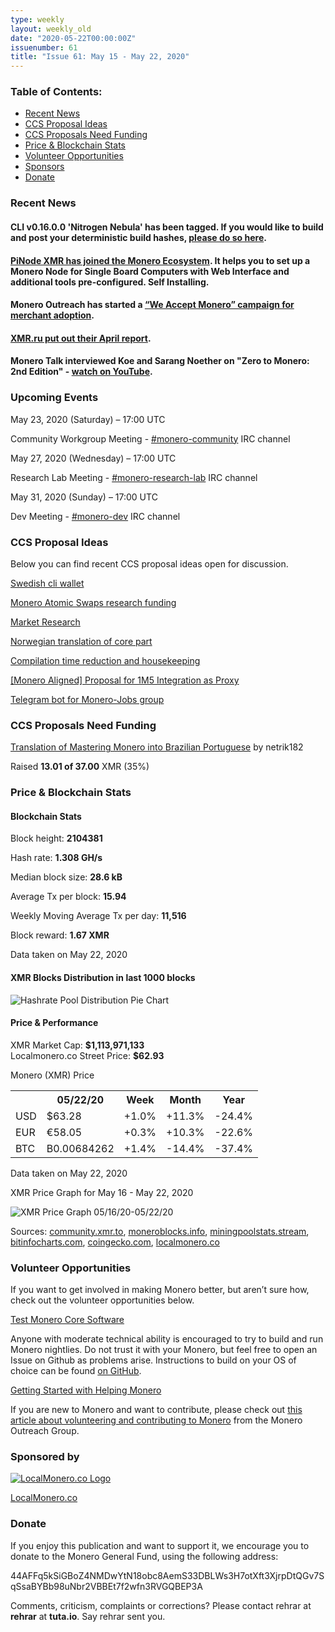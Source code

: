 ```yaml
---
type: weekly
layout: weekly_old
date: "2020-05-22T00:00:00Z"
issuenumber: 61
title: "Issue 61: May 15 - May 22, 2020"
---
```


<h3>Table of Contents:</h3>
<ul class="contents">
    <li><a href="#news">Recent News</a></li>
    <li><a href="#ideas">CCS Proposal Ideas</a></li>
    <li><a href="#proposals">CCS Proposals Need Funding</a></li>
    <li><a href="#stats">Price & Blockchain Stats</a></li>
    <li><a href="#volunteer">Volunteer Opportunities</a></li>
    <li><a href="#sponsor">Sponsors</a></li>
    <li><a href="#donate">Donate</a></li>
</ul>

<h3 id="news">Recent News</h3>

<div class="newsbyte">
    <h4>CLI v0.16.0.0 'Nitrogen Nebula' has been tagged. If you would like to build and post your deterministic build hashes, <a href="https://www.reddit.com/r/Monero/comments/go1ous/cli_v01600_nitrogen_nebula_has_been_tagged_you/" target="_blank">please do so here</a>.</h4>
</div>

<div class="newsbyte">
    <h4><a href="https://github.com/monero-ecosystem/PiNode-XMR" target="_blank">PiNode XMR has joined the Monero Ecosystem</a>. It helps you to set up a Monero Node for Single Board Computers with Web Interface and additional tools pre-configured. Self Installing.</h4>
</div>

<div class="newsbyte">
    <h4>Monero Outreach has started a <a href="https://www.monerooutreach.org/we-accept-monero.html" target="_blank">“We Accept Monero” campaign for merchant adoption</a>.</h4>
</div>

<div class="newsbyte">
    <h4><a href="https://www.reddit.com/r/Monero/comments/glc1hk/xmrrureport_april/" target="_blank">XMR.ru put out their April report</a>.</h4>
</div>

<div class="newsbyte">
    <h4>Monero Talk interviewed Koe and Sarang Noether on "Zero to Monero: 2nd Edition" - <a href="https://youtu.be/2ZrZFLiZOwY" target="_blank">watch on YouTube</a>.</h4>
</div>

<h3 id="events">Upcoming Events</h3>

<div class="event">
    <p class="date" markdown="1">May 23, 2020 (Saturday) – 17:00 UTC</p>
    <p markdown="1">Community Workgroup Meeting - <a href="irc://chat.freenode.net/#monero-community" target="_blank">#monero-community</a> IRC channel</p>
</div>

<div class="event">
    <p class="date" markdown="1">May 27, 2020 (Wednesday) – 17:00 UTC</p>
    <p markdown="1">Research Lab Meeting - <a href="irc://chat.freenode.net/#monero-research-lab" target="_blank">#monero-research-lab</a> IRC channel</p>
</div>

<div class="event">
    <p class="date" markdown="1">May 31, 2020 (Sunday) – 17:00 UTC</p>
    <p markdown="1">Dev Meeting - <a href="irc://chat.freenode.net/#monero-dev" target="_blank">#monero-dev</a> IRC channel</p>
</div>

<h3 id="ideas">CCS Proposal Ideas</h3>

<p>Below you can find recent CCS proposal ideas open for discussion.</p>

<div class="proposal">
<p><a href="https://repo.getmonero.org/monero-project/ccs-proposals/-/merge_requests/147" target="_blank">Swedish cli wallet</a></p>
</div>

<div class="proposal">
<p><a href="https://repo.getmonero.org/monero-project/ccs-proposals/-/merge_requests/145" target="_blank">Monero Atomic Swaps research funding</a></p>
</div>

<div class="proposal">
<p><a href="https://repo.getmonero.org/monero-project/ccs-proposals/-/merge_requests/144" target="_blank">Market Research</a></p>
</div>

<div class="proposal">
<p><a href="https://repo.getmonero.org/monero-project/ccs-proposals/-/merge_requests/141" target="_blank">Norwegian translation of core part</a></p>
</div>

<div class="proposal">
<p><a href="https://repo.getmonero.org/monero-project/ccs-proposals/-/merge_requests/138" target="_blank">Compilation time reduction and housekeeping</a></p>
</div>

<div class="proposal">
<p><a href="https://repo.getmonero.org/monero-project/ccs-proposals/-/merge_requests/127" target="_blank">[Monero Aligned] Proposal for 1M5 Integration as Proxy</a></p>
</div>

<div class="proposal">
<p><a href="https://repo.getmonero.org/monero-project/ccs-proposals/merge_requests/91" target="_blank">Telegram bot for Monero-Jobs group</a></p>
</div>

<h3 id="proposals">CCS Proposals Need Funding</h3>

<div class="proposal">
    <p><a href="https://ccs.getmonero.org/proposals/netrik182-mastering-monero-translation.html" target="_blank">Translation of Mastering Monero into Brazilian Portuguese</a> by netrik182</p>
    <p>Raised <b>13.01 of 37.00</b> XMR (35%)</p>
</div>

<h3 id="stats">Price & Blockchain Stats</h3>

<h4 class="stat">Blockchain Stats</h4>

<div class="bcstats">
    <p>Block height: <b>2104381</b></p>
    <p>Hash rate: <b>1.308 GH/s</b></p>
    <p>Median block size: <b>28.6 kB</b></p>
    <p>Average Tx per block: <b>15.94</b></p>
    <p>Weekly Moving Average Tx per day: <b>11,516</b></p>
    <p>Block reward: <b>1.67 XMR</b></p>
</div>
<p class="note">Data taken on May 22, 2020</p>

<h4 class="stat">XMR Blocks Distribution in last 1000 blocks</h4>
<p><img src="/img/hashrate-pool-distribution-0522.png" alt="Hashrate Pool Distribution Pie Chart"/></p>

<h4 class="stat">Price & Performance</h4>

<div class="price-intro">XMR Market Cap: <b>$1,113,971,133</b><br>Localmonero.co Street Price: <b>$62.93</b></div>

<p class="table-title">Monero (XMR) Price</p>
<table class="price-table">
  <tr class="row1">
    <th></th>
    <th>05/22/20</th>
    <th>Week</th>
    <th>Month</th>
    <th>Year</th>
  </tr>
  <tr>
    <td data-th="XMR to">USD</td>
    <td data-th="05/22/20">$63.28</td>
    <td data-th="Week" class="green">+1.0%</td>
    <td data-th="Month" class="green">+11.3%</td>
    <td data-th="Year" class="red">-24.4%</td>
  </tr>
  <tr class="row3">
    <td data-th="XMR to">EUR</td>
    <td data-th="05/22/20">€58.05</td>
    <td data-th="Week" class="green">+0.3%</td>
    <td data-th="Month" class="green">+10.3%</td>
    <td data-th="Year" class="red">-22.6%</td>
  </tr>
  <tr>
    <td data-th="XMR to">BTC</td>
    <td data-th="05/22/20">B0.00684262</td>
    <td data-th="Week" class="green">+1.4%</td>
    <td data-th="Month" class="red">-14.4%</td>
    <td data-th="Year" class="red">-37.4%</td>
  </tr>
</table>
<p class="note">Data taken on May 22, 2020</p>

<p class="table-title">XMR Price Graph for May 16 - May 22, 2020</p>

![XMR Price Graph 05/16/20-05/22/20](/img/weekly-chart-0522.png "XMR Price Graph 05/16/20-05/22/20") 

Sources: <a href="https://community.xmr.to/explorer/mainnet/" target="_blank">community.xmr.to</a>, <a href="https://moneroblocks.info/stats/transaction-stats" target="_blank">moneroblocks.info</a>, <a href="https://miningpoolstats.stream/monero" target="_blank">miningpoolstats.stream</a>, <a href="https://bitinfocharts.com/monero/" target="_blank">bitinfocharts.com</a>, <a href="https://www.coingecko.com/" target="_blank">coingecko.com</a>, <a href="https://localmonero.co/" target="_blank">localmonero.co</a>

<h3 id="volunteer">Volunteer Opportunities</h3>

<p>If you want to get involved in making Monero better, but aren’t sure how, check out the volunteer opportunities below.</p>

<div class="newsbyte">
    <p class="date"><a href="https://github.com/monero-project/monero" target="_blank">Test Monero Core Software</a></p>
    <p>Anyone with moderate technical ability is encouraged to try to build and run Monero nightlies. Do not trust it with your Monero, but feel free to open an Issue on Github as problems arise. Instructions to build on your OS of choice can be found <a href="https://github.com/monero-project/monero#compiling-monero-from-source" target="_blank">on GitHub</a>. </p>
</div>

<div class="newsbyte">
    <p class="date"><a href="https://github.com/monero-project/monero" target="_blank">Getting Started with Helping Monero</a></p>
    <p>If you are new to Monero and want to contribute, please check out <a href="https://www.monerooutreach.org/stories/getting-started-helping-monero.php" target="_blank">this article about volunteering and contributing to Monero</a> from the Monero Outreach Group. </p>
</div>

<h3 id="sponsor">Sponsored by</h3>

<p><a href="https://localmonero.co/" target="_blank"><img src="/img/localmonero-logo.png" alt="LocalMonero.co Logo" class="localmonero"></a></p>

<p class="text-center"><a href="https://localmonero.co/" target="_blank">LocalMonero.co</a></p>

<h3 id="donate">Donate</h3>

<p markdown="1">If you enjoy this publication and want to support it, we encourage you to donate to the Monero General Fund, using the following address:</p>

<p class="address" markdown="1">44AFFq5kSiGBoZ4NMDwYtN18obc8AemS33DBLWs3H7otXft3XjrpDtQGv7SqSsaBYBb98uNbr2VBBEt7f2wfn3RVGQBEP3A</p>

<!--p><a href="monero:44AFFq5kSiGBoZ4NMDwYtN18obc8AemS33DBLWs3H7otXft3XjrpDtQGv7SqSsaBYBb98uNbr2VBBEt7f2wfn3RVGQBEP3A" class="qr"><img src="/img/donate-monero.png"></a></p-->

Comments, criticism, complaints or corrections? Please contact rehrar at **rehrar** at **tuta.io**. Say rehrar sent you.